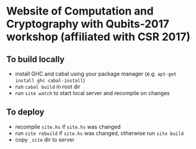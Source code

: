 # Website of Computation and Cryptography with Qubits-2017 workshop (affiliated with CSR 2017)

## To build locally

* install GHC and cabal using your package manager (e.g. `apt-get install ghc cabal-install`)
* run `cabal build` in root dir
* run `site watch` to start local server and recompile on changes

## To deploy

* recompile `site.hs` if `site.hs` was changed
* run `site rebuild` if `site.hs` was changed, otherwise run `site build`
* copy `_site` dir to server

